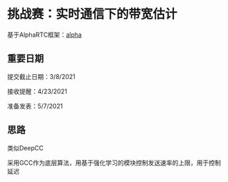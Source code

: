 # 挑战赛：实时通信下的带宽估计

基于AlphaRTC框架：[alpha](https://github.com/OpenNetLab/AlphaRTC)

## 重要日期

提交截止日期：3/8/2021

接收提醒：4/23/2021

准备发表：5/7/2021

## 思路

类似DeepCC

采用GCC作为底层算法，用基于强化学习的模块控制发送速率的上限，用于控制延迟